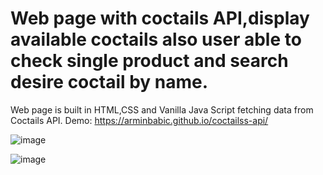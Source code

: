 # Web page with coctails API,display available coctails also user able to check single product and search desire coctail by name.
Web page is built in HTML,CSS and Vanilla Java Script fetching data from Coctails API.
Demo: https://arminbabic.github.io/coctailss-api/

![image](https://user-images.githubusercontent.com/91044351/164894444-8140ec71-c3b6-459b-8aaa-d2209831c1e9.png)

![image](https://user-images.githubusercontent.com/91044351/164894471-13c558ca-686d-447c-9e3c-46da24a7e962.png)


